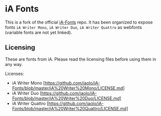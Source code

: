 # iA Fonts

This is a fork of the official [iA-Fonts](https://github.com/iaolo/iA-Fonts) repo. It has been organized to expose fonts `iA Writer Mono`, `iA Writer Duo`, `iA Writer Quattro` as webfonts (variable fonts are not yet linked).

## Licensing

These are fonts from iA. Please read the licensing files before using them in any way.

Licenses:

- iA Writer Mono [https://github.com/iaolo/iA-Fonts/blob/master/iA%20Writer%20Mono/LICENSE.md]
- iA Writer Duo [https://github.com/iaolo/iA-Fonts/blob/master/iA%20Writer%20Duo/LICENSE.md]
- iA Writer Quattro [https://github.com/iaolo/iA-Fonts/blob/master/iA%20Writer%20Quattro/LICENSE.md]
